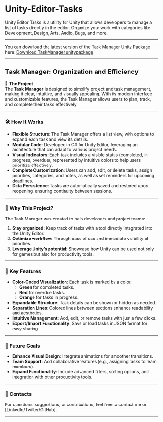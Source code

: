 # Unity-Editor-Tasks
Unity Editor Tasks is a utility for Unity that allows developers to manage a list of tasks directly in the editor. Organize your work with categories like Development, Design, Arts, Audio, Bugs, and more.

---
You can download the latest version of the Task Manager Unity Package here:
[Download TaskManager.unitypackage](https://github.com/salvatoresciano/Unity-Editor-Tasks/releases/latest)

---

## **Task Manager: Organization and Efficiency**  
🌟 **The Project**  
The **Task Manager** is designed to simplify project and task management, making it clear, intuitive, and visually appealing. With its modern interface and customizable features, the Task Manager allows users to plan, track, and complete their tasks effectively.

---

### **🛠️ How It Works**  
- **Flexible Structure**: The Task Manager offers a list view, with options to expand each task and view its details.  
- **Modular Code**: Developed in C# for Unity Editor, leveraging an architecture that can adapt to various project needs.  
- **Visual Indicators**: Each task includes a visible status (completed, in progress, overdue), represented by intuitive colors to help users prioritize effectively.  
- **Complete Customization**: Users can add, edit, or delete tasks, assign priorities, categories, and notes, as well as set reminders for upcoming deadlines.  
- **Data Persistence**: Tasks are automatically saved and restored upon reopening, ensuring continuity between sessions.  

---

### **🤔 Why This Project?**  
The Task Manager was created to help developers and project teams:  
1. **Stay organized**: Keep track of tasks with a tool directly integrated into the Unity Editor.  
2. **Optimize workflow**: Through ease of use and immediate visibility of priorities.  
3. **Leverage Unity’s potential**: Showcase how Unity can be used not only for games but also for productivity tools.

---

### **🚀 Key Features**  
- **Color-Coded Visualization**: Each task is marked by a color:  
  - **Green** for completed tasks.  
  - **Red** for overdue tasks.  
  - **Orange** for tasks in progress.  
- **Expandable Structure**: Task details can be shown or hidden as needed.  
- **Separation Lines**: Colored lines between sections enhance readability and aesthetics.  
- **Intuitive Management**: Add, edit, or remove tasks with just a few clicks.  
- **Export/Import Functionality**: Save or load tasks in JSON format for easy sharing.  

---

### **🚀 Future Goals**  
- **Enhance Visual Design**: Integrate animations for smoother transitions.  
- **Team Support**: Add collaborative features (e.g., assigning tasks to team members).  
- **Expand Functionality**: Include advanced filters, sorting options, and integration with other productivity tools.

---

### **💌 Contacts**  
For questions, suggestions, or contributions, feel free to contact me on [LinkedIn/Twitter/GitHub].  

---
